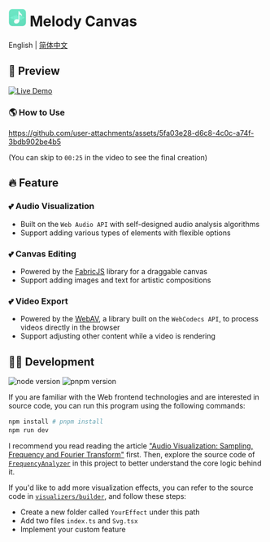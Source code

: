 # <img src="./public/image/favicon.png" width="35"> Melody Canvas

English | [简体中文](./README-CN.md) 

## 🌷 Preview
[![Live Demo](https://img.shields.io/badge/Live%20Demo-Click%20to%20view-mediumaquamarine?style=for-the-badge&logo=vercel)](https://melody-workshop.rylan.cn/)

### 🌎 How to Use
https://github.com/user-attachments/assets/5fa03e28-d6c8-4c0c-a74f-3bdb902be4b5

(You can skip to `00:25` in the video to see the final creation)

## 🔥 Feature

### 💕 Audio Visualization
- Built on the `Web Audio API` with self-designed audio analysis algorithms
- Support adding various types of elements with flexible options

### 💕 Canvas Editing
- Powered by the [FabricJS](https://github.com/fabricjs/fabric.js/) library for a draggable canvas
- Support adding images and text for artistic compositions

### 💕 Video Export
- Powered by the [WebAV](https://github.com/WebAV-Tech/WebAV), a library built on the `WebCodecs API`, to process videos directly in the browser
- Support adjusting other content while a video is rendering

## 🧙🏻 Development

<img src="https://img.shields.io/badge/node-20.x-green" alt="node version"/> <img src="https://img.shields.io/badge/pnpm-10.x-yellow" alt="pnpm version"/>

If you are familiar with the Web frontend technologies and are interested in source code, you can run this program using the following commands:

```sh
npm install # pnpm install
npm run dev
```

I recommend you read reading the article ["Audio Visualization: Sampling, Frequency and Fourier Transform"](https://cjting.me/2021/08/07/fourier-transform-and-audio-visualization/) first. Then, explore the source code of [`FrequencyAnalyzer`](./src/visualizers/core/FrequencyAnalyzer.ts) in this project to better understand the core logic behind it.

If you'd like to add more visualization effects, you can refer to the source code in [`visualizers/builder`](./src/visualizers/builder), and follow these steps:
- Create a new folder called `YourEffect` under this path
- Add two files `index.ts` and `Svg.tsx`
- Implement your custom feature